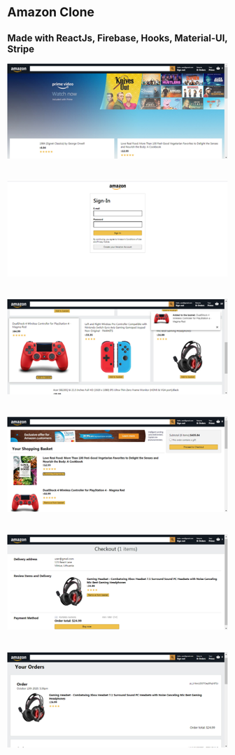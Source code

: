 # Amazon Clone

## Made with ReactJs, Firebase, Hooks, Material-UI, Stripe

![Main Page](/images/home.jpg)

<br />

![Login page](/images/login.jpg)

<br />

![Products](/images/product.jpg)

<br />

![Basket](/images/basket.jpg)

<br />

![Checkout](/images/checkout.jpg)

<br />

![Orders](/images/orders.jpg)
